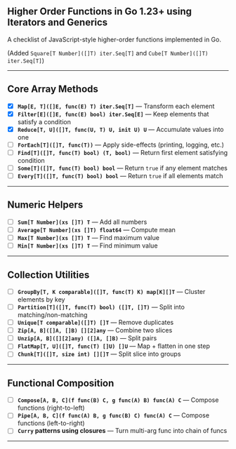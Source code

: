 ## Higher Order Functions in Go 1.23+ using Iterators and Generics

A checklist of JavaScript-style higher-order functions implemented in Go.

(Added `Square[T Number]([]T) iter.Seq[T]` and `Cube[T Number]([]T) iter.Seq[T]`)

---

## Core Array Methods

- [x] **`Map[E, T]([]E, func(E) T) iter.Seq[T]`** — Transform each element
- [x] **`Filter[E]([]E, func(E) bool) iter.Seq[E]`** — Keep elements that satisfy a condition
- [x] **`Reduce[T, U]([]T, func(U, T) U, init U) U`** — Accumulate values into one
- [ ] **`ForEach[T]([]T, func(T))`** — Apply side-effects (printing, logging, etc.)
- [ ] **`Find[T]([]T, func(T) bool) (T, bool)`** — Return first element satisfying condition
- [ ] **`Some[T]([]T, func(T) bool) bool`** — Return `true` if any element matches
- [ ] **`Every[T]([]T, func(T) bool) bool`** — Return `true` if all elements match

---

## Numeric Helpers

- [ ] **`Sum[T Number](xs []T) T`** — Add all numbers
- [ ] **`Average[T Number](xs []T) float64`** — Compute mean
- [ ] **`Max[T Number](xs []T) T`** — Find maximum value
- [ ] **`Min[T Number](xs []T) T`** — Find minimum value

---

## Collection Utilities

- [ ] **`GroupBy[T, K comparable]([]T, func(T) K) map[K][]T`** — Cluster elements by key
- [ ] **`Partition[T]([]T, func(T) bool) ([]T, []T)`** — Split into matching/non-matching
- [ ] **`Unique[T comparable]([]T) []T`** — Remove duplicates
- [ ] **`Zip[A, B]([]A, []B) [][2]any`** — Combine two slices
- [ ] **`Unzip[A, B]([][2]any) ([]A, []B)`** — Split pairs
- [ ] **`FlatMap[T, U]([]T, func(T) []U) []U`** — Map + flatten in one step
- [ ] **`Chunk[T]([]T, size int) [][]T`** — Split slice into groups

---

## Functional Composition

- [ ] **`Compose[A, B, C](f func(B) C, g func(A) B) func(A) C`** — Compose functions (right-to-left)
- [ ] **`Pipe[A, B, C](f func(A) B, g func(B) C) func(A) C`** — Compose functions (left-to-right)
- [ ] **`Curry` patterns using closures** — Turn multi-arg func into chain of funcs

---
